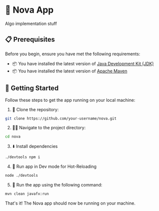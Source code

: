 # 🚀 Nova App

Algo implementation stuff

## 📋 Prerequisites

Before you begin, ensure you have met the following requirements:

- 📦 You have installed the latest version of [Java Development Kit (JDK)](https://www.oracle.com/java/technologies/javase-jdk11-downloads.html)
- 📦 You have installed the latest version of [Apache Maven](https://maven.apache.org/download.cgi)

## 🚀 Getting Started

Follow these steps to get the app running on your local machine:

1. 📂 Clone the repository:

```bash
git clone https://github.com/your-username/nova.git
```

2. 🚶‍♂️ Navigate to the project directory:

```bash
cd nova
```

3. ⬇️ Install dependencies

```bash
./devtools npm i
```

4. 🚧 Run app in Dev mode for Hot-Reloading

```bash
node ./devtools
```

5. 🎉 Run the app using the following command:

```bash
mvn clean javafx:run
```

That's it! The Nova app should now be running on your machine.
